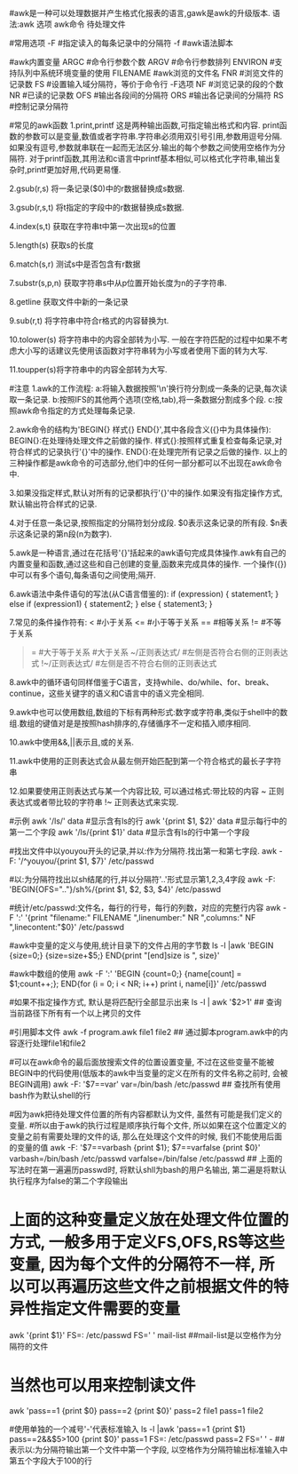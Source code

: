 #awk是一种可以处理数据并产生格式化报表的语言,gawk是awk的升级版本.
语法:awk 选项 awk命令 待处理文件

#常用选项
-F			#指定读入的每条记录中的分隔符
-f			#awk语法脚本

#awk内置变量
ARGC			#命令行参数个数
ARGV			#命令行参数排列
ENVIRON			#支持队列中系统环境变量的使用
FILENAME		#awk浏览的文件名
FNR			#浏览文件的记录数
FS			#设置输入域分隔符，等价于命令行 -F选项
NF			#浏览记录的段的个数
NR			#已读的记录数
OFS			#输出各段间的分隔符
ORS			#输出各记录间的分隔符
RS			#控制记录分隔符

#常见的awk函数
1.print,printf
这是两种输出函数,可指定输出格式和内容.
print函数的参数可以是变量,数值或者字符串.字符串必须用双引号引用,参数用逗号分隔.如果没有逗号,参数就串联在一起而无法区分.输出的每个参数之间使用空格作为分隔符.
对于printf函数,其用法和c语言中printf基本相似,可以格式化字符串,输出复杂时,printf更加好用,代码更易懂.

2.gsub(r,s)
将一条记录($0)中的r数据替换成s数据.

3.gsub(r,s,t)
将t指定的字段中的r数据替换成s数据.

4.index(s,t)
获取在字符串t中第一次出现s的位置

5.length(s)
获取s的长度

6.match(s,r)
测试s中是否包含有r数据

7.substr(s,p,n)
获取字符串s中从p位置开始长度为n的子字符串.

8.getline
获取文件中新的一条记录

9.sub(r,t)
将字符串中符合r格式的内容替换为t.

10.tolower(s)
将字符串中的内容全部转为小写. 一般在字符匹配的过程中如果不考虑大小写的话建议先使用该函数对字符串转为小写或者使用下面的转为大写.

11.toupper(s)将字符串中的内容全部转为大写.

#注意
1.awk的工作流程:
a:将输入数据按照'\n'换行符分割成一条条的记录,每次读取一条记录.
b:按照IFS的其他两个选项(空格,tab),将一条数据分割成多个段.
c:按照awk命令指定的方式处理每条记录.

2.awk命令的结构为'BEGIN{} 样式{} END{}',其中各段含义({}中为具体操作):
BEGIN{}:在处理待处理文件之前做的操作.
样式{}:按照样式重复检查每条记录,对符合样式的记录执行'{}'中的操作.
END{}:在处理完所有记录之后做的操作.
以上的三种操作都是awk命令的可选部分,他们中的任何一部分都可以不出现在awk命令中.

3.如果没指定样式,默认对所有的记录都执行'{}'中的操作.如果没有指定操作方式,默认输出符合样式的记录.

4.对于任意一条记录,按照指定的分隔符划分成段.
$0表示这条记录的所有段.
$n表示这条记录的第n段(n为数字).

5.awk是一种语言,通过在花括号'{}'括起来的awk语句完成具体操作.awk有自己的内置变量和函数,通过这些和自己创建的变量,函数来完成具体的操作.
一个操作({})中可以有多个语句,每条语句之间使用;隔开.

6.awk语法中条件语句的写法(从C语言借鉴的):
if (expression) {
    statement1;
} else if (expression1) {
    statement2;
} else {
    statement3;
}

7.常见的条件操作符有:
<			#小于关系
<=			#小于等于关系
==			#相等关系
!=			#不等于关系
>=			#大于等于关系
>			#大于关系
~/正则表达式/		#左侧是否符合右侧的正则表达式
!~/正则表达式/		#左侧是否不符合右侧的正则表达式

8.awk中的循环语句同样借鉴于C语言，支持while、do/while、for、break、continue，这些关键字的语义和C语言中的语义完全相同.

9.awk中也可以使用数组,数组的下标有两种形式:数字或字符串,类似于shell中的数组.数组的键值对是是按照hash排序的,存储循序不一定和插入顺序相同.

10.awk中使用&&,||表示且,或的关系.

11.awk中使用的正则表达式会从最左侧开始匹配到第一个符合格式的最长子字符串

12.如果要使用正则表达式与某一个内容比较, 可以通过格式:带比较的内容 ~ 正则表达式或者带比较的字符串 !~ 正则表达式来实现.

#示例
awk '/ls/' data			#显示含有ls的行
awk '{print $1, $2}' data	#显示每行中的第一二个字段
awk '/ls/{print $1}' data	#显示含有ls的行中第一个字段

#找出文件中以youyou开头的记录,并以:作为分隔符.找出第一和第七字段.
awk -F: '/^youyou/{print $1, $7}' /etc/passwd

#以:为分隔符找出以sh结尾的行,并以分隔符'..'形式显示第1,2,3,4字段
awk -F: 'BEGIN{OFS=".."}/sh%/{print $1, $2, $3, $4}' /etc/passwd

#统计/etc/passwd:文件名，每行的行号，每行的列数，对应的完整行内容
awk -F ':' '{print "filename:" FILENAME ",linenumber:" NR ",columns:" NF ",linecontent:"$0}' /etc/passwd

#awk中变量的定义与使用,统计目录下的文件占用的字节数
ls -l |awk 'BEGIN {size=0;} {size=size+$5;} END{print "[end]size is ", size}'

#awk中数组的使用
awk -F ':' 'BEGIN {count=0;} {name[count] = $1;count++;}; END{for (i = 0; i < NR; i++) print i, name[i]}' /etc/passwd

#如果不指定操作方式, 默认是将匹配行全部显示出来
ls -l | awk '$2>1'	## 查询当前路径下所有有一个以上拷贝的文件

#引用脚本文件
awk -f program.awk file1 file2 ## 通过脚本program.awk中的内容逐行处理file1和file2

#可以在awk命令的最后面放搜索文件的位置设置变量, 不过在这些变量不能被BEGIN中的代码使用(低版本的awk中当变量的定义在所有的文件名称之前时, 会被BEGIN调用)
awk -F: '$7==var' var=/bin/bash /etc/passwd  ## 查找所有使用bash作为默认shell的行

#因为awk把待处理文件位置的所有内容都默认为文件, 虽然有可能是我们定义的变量. 
#所以由于awk的执行过程是顺序执行每个文件, 所以如果在这个位置定义的变量之前有需要处理的文件的话, 那么在处理这个文件的时候, 我们不能使用后面的变量的值
awk -F: '$7==varbash {print $1}; $7==varfalse {print $0}' varbash=/bin/bash /etc/passwd varfalse=/bin/false /etc/passwd  ## 上面的写法时在第一遍遍历passwd时, 将默认shll为bash的用户名输出, 第二遍是将默认执行程序为false的第二个字段输出

# 上面的这种变量定义放在处理文件位置的方式, 一般多用于定义FS,OFS,RS等这些变量, 因为每个文件的分隔符不一样, 所以可以再遍历这些文件之前根据文件的特异性指定文件需要的变量
awk '{print $1}' FS=: /etc/passwd FS=' ' mail-list ##mail-list是以空格作为分隔符的文件

# 当然也可以用来控制读文件
awk 'pass==1 {print $0} pass==2 {print $0}' pass=2 file1 pass=1 file2

#使用单独的一个减号'-'代表标准输入
ls -l |awk 'pass==1 {print $1} pass==2&&$5>100 {print $0}' pass=1 FS=: /etc/passwd pass=2 FS=' ' -  ##表示以:为分隔符输出第一个文件中第一个字段, 以空格作为分隔符输出标准输入中第五个字段大于100的行
